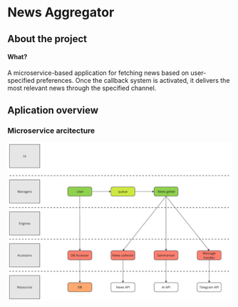 # News Aggregator

## About the project
#### What?
A microservice-based application for fetching news based on user-specified preferences. Once the callback system is activated, it delivers the most relevant news through the specified channel.

## Aplication overview
### Microservice arcitecture
![screenshot goes here](/docs/project_arcitecture.png)